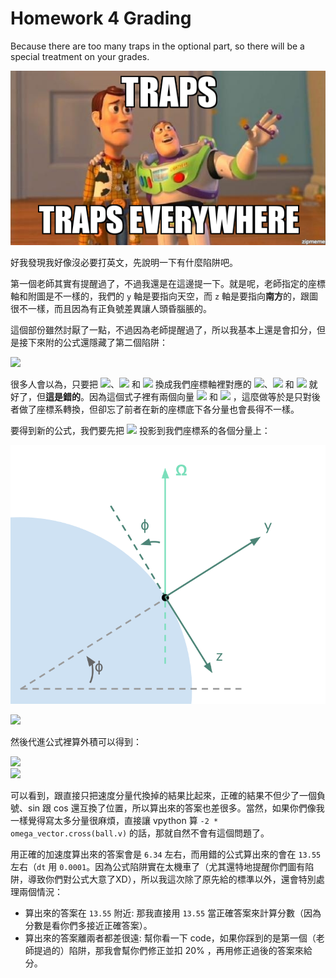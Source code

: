 # Homework 4 Grading

Because there are too many traps in the optional part, so there will be a special treatment on your grades.

![trap_everywhere](trap_everywhere.jpg)

好我發現我好像沒必要打英文，先說明一下有什麼陷阱吧。

第一個老師其實有提醒過了，不過我還是在這邊提一下。就是呢，老師指定的座標軸和附圖是不一樣的，我們的 `y` 軸是要指向天空，而 `z` 軸是要指向**南方**的，跟圖很不一樣，而且因為有正負號差異讓人頭昏腦脹的。

這個部份雖然討厭了一點，不過因為老師提醒過了，所以我基本上還是會扣分，但是接下來附的公式還隱藏了第二個陷阱：

<img src="https://latex.codecogs.com/gif.latex?\dpi{150}&space;\vec{a_C}&space;=&space;-2\vec{\Omega}&space;\times&space;\vec{v}&space;=&space;2&space;\omega&space;\begin{pmatrix}&space;v_n&space;\sin&space;\phi&space;-&space;v_u&space;\cos&space;\phi\\&space;-v_e&space;\sin&space;\phi\\&space;v_e&space;\cos&space;\phi&space;\end{pmatrix}"/>

很多人會以為，只要把 <img src="https://latex.codecogs.com/gif.latex?\inline&space;\dpi{150}&space;v_e" height=14/>、<img src="https://latex.codecogs.com/gif.latex?\inline&space;\dpi{150}&space;v_u" height=14/> 和 <img src="https://latex.codecogs.com/gif.latex?\inline&space;\dpi{150}&space;v_n" height=14/> 換成我們座標軸裡對應的 <img src="https://latex.codecogs.com/gif.latex?\inline&space;\dpi{150}&space;-v_z" height=14/>、<img src="https://latex.codecogs.com/gif.latex?\inline&space;\dpi{150}&space;v_y" height=17/> 和 <img src="https://latex.codecogs.com/gif.latex?\inline&space;\dpi{150}&space;v_x" height=14/> 就好了，但**這是錯的**。因為這個式子裡有兩個向量 <img src="https://latex.codecogs.com/gif.latex?\inline&space;\dpi{150}&space;\vec{\Omega}" height=18/> 和 <img src="https://latex.codecogs.com/gif.latex?\inline&space;\dpi{150}&space;\vec{v}" height=16/> ，這麼做等於是只對後者做了座標系轉換，但卻忘了前者在新的座標底下各分量也會長得不一樣。

要得到新的公式，我們要先把 <img src="https://latex.codecogs.com/gif.latex?\inline&space;\dpi{150}&space;\vec{\Omega}" height=18/> 投影到我們座標系的各個分量上：

![my_coordinate](my_coordinate.png)

<img src="https://latex.codecogs.com/gif.download?%5Cdpi%7B150%7D%20%5Cvec%7B%5COmega%7D%20%3D%20%5Cbegin%7Bpmatrix%7D%200%5C%5C%20%5Comega%20%5Csin%20%5Cphi%5C%5C%20-%5Comega%20%5Ccos%20%5Cphi%20%5Cend%7Bpmatrix%7D" height=80/>

然後代進公式裡算外積可以得到：

<img src="https://latex.codecogs.com/gif.latex?\dpi{150}&space;\huge&space;\vec{a_C}&space;=&space;-2\vec{\Omega}&space;\times&space;\vec{v}&space;=&space;\begin{pmatrix}&space;\hat{x}&space;&&space;\hat{y}&space;&&space;\hat{z}\\&space;0&space;&&space;-2\omega&space;\sin&space;\phi&space;&&space;2\omega&space;\cos&space;\phi&space;\\&space;v_x&space;&&space;v_y&space;&&space;v_z&space;\end{pmatrix}" height="85">
<br/>
<img src="https://latex.codecogs.com/gif.latex?\dpi{150}&space;\huge&space;\vec{a_C}&space;=&space;2\omega\begin{pmatrix}&space;-v_z\sin\phi&space;-&space;v_y\cos\phi\\&space;v_x\cos\phi\\&space;v_x\sin\phi&space;\end{pmatrix}" height=85 />

可以看到，跟直接只把速度分量代換掉的結果比起來，正確的結果不但少了一個負號、sin 跟 cos 還互換了位置，所以算出來的答案也差很多。當然，如果你們像我一樣覺得寫太多分量很麻煩，直接讓 vpython 算 `-2 * omega_vector.cross(ball.v)` 的話，那就自然不會有這個問題了。

用正確的加速度算出來的答案會是 `6.34` 左右，而用錯的公式算出來的會在 `13.55` 左右（`dt` 用 `0.0001`。因為公式陷阱實在太機車了（尤其還特地提醒你們圖有陷阱，導致你們對公式大意了XD），所以我這次除了原先給的標準以外，還會特別處理兩個情況：

* 算出來的答案在 `13.55` 附近: 那我直接用 `13.55` 當正確答案來計算分數（因為分數是看你們多接近正確答案）。
* 算出來的答案離兩者都差很遠: 幫你看一下 code，如果你踩到的是第一個（老師提過的）陷阱，那我會幫你們修正並扣 20% ，再用修正過後的答案來給分。
 
